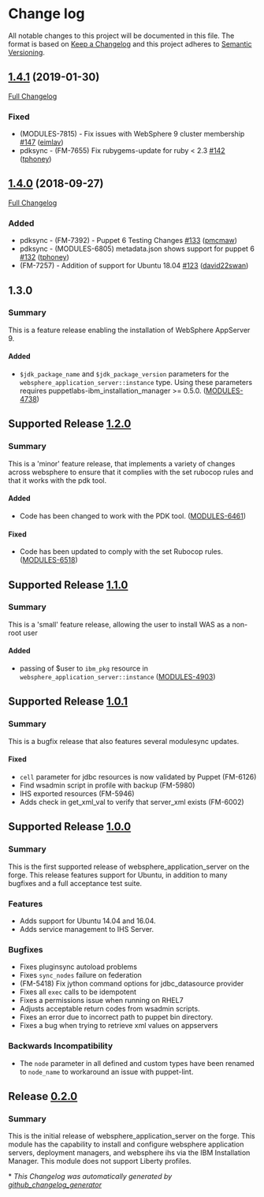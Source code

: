 # Change log

All notable changes to this project will be documented in this file. The format is based on [Keep a Changelog](http://keepachangelog.com/en/1.0.0/) and this project adheres to [Semantic Versioning](http://semver.org).

## [1.4.1](https://github.com/puppetlabs/puppetlabs-websphere_application_server/tree/1.4.1) (2019-01-30)

[Full Changelog](https://github.com/puppetlabs/puppetlabs-websphere_application_server/compare/1.4.0...1.4.1)

### Fixed

- \(MODULES-7815\) - Fix issues with WebSphere 9 cluster membership [\#147](https://github.com/puppetlabs/puppetlabs-websphere_application_server/pull/147) ([eimlav](https://github.com/eimlav))
- pdksync - \(FM-7655\) Fix rubygems-update for ruby \< 2.3 [\#142](https://github.com/puppetlabs/puppetlabs-websphere_application_server/pull/142) ([tphoney](https://github.com/tphoney))

## [1.4.0](https://github.com/puppetlabs/puppetlabs-websphere_application_server/tree/1.4.0) (2018-09-27)

[Full Changelog](https://github.com/puppetlabs/puppetlabs-websphere_application_server/compare/1.3.0...1.4.0)

### Added

- pdksync - \(FM-7392\) - Puppet 6 Testing Changes [\#133](https://github.com/puppetlabs/puppetlabs-websphere_application_server/pull/133) ([pmcmaw](https://github.com/pmcmaw))
- pdksync - \(MODULES-6805\) metadata.json shows support for puppet 6 [\#132](https://github.com/puppetlabs/puppetlabs-websphere_application_server/pull/132) ([tphoney](https://github.com/tphoney))
- \(FM-7257\) - Addition of support for Ubuntu 18.04 [\#123](https://github.com/puppetlabs/puppetlabs-websphere_application_server/pull/123) ([david22swan](https://github.com/david22swan))

## 1.3.0
### Summary
This is a feature release enabling the installation of WebSphere AppServer 9.

#### Added
- `$jdk_package_name` and `$jdk_package_version` parameters for the `websphere_application_server::instance` type. Using these parameters requires puppetlabs-ibm_installation_manager >= 0.5.0. ([MODULES-4738](https://tickets.puppet.com/browse/MODULES-4738))

## Supported Release [1.2.0]
### Summary
This is a 'minor' feature release, that implements a variety of changes across websphere to ensure that it complies with the set rubocop rules and that it works with the pdk tool.

#### Added
- Code has been changed to work with the PDK tool. ([MODULES-6461](https://tickets.puppetlabs.com/browse/MODULES-6461))

#### Fixed
- Code has been updated to comply with the set Rubocop rules. ([MODULES-6518](https://tickets.puppetlabs.com/browse/MODULES-6518))

## Supported Release [1.1.0]
### Summary
This is a 'small' feature release, allowing the user to install WAS as a non-root user

#### Added
- passing of $user to `ibm_pkg` resource in `websphere_application_server::instance` ([MODULES-4903](https://tickets.puppetlabs.com/browse/MODULES-4903))

## Supported Release [1.0.1]
### Summary
This is a bugfix release that also features several modulesync updates.

#### Fixed
- `cell` parameter for jdbc resources is now validated by Puppet (FM-6126)
- Find wsadmin script in profile with backup (FM-5980)
- IHS exported resources (FM-5946)
- Adds check in get_xml_val to verify that server_xml exists (FM-6002)

## Supported Release [1.0.0]
### Summary
This is the first supported release of websphere_application_server on the forge. This release features support for Ubuntu, in addition to many bugfixes and a full acceptance test suite.

### Features
- Adds support for Ubuntu 14.04 and 16.04.
- Adds service management to IHS Server.

### Bugfixes
- Fixes pluginsync autoload problems
- Fixes `sync_nodes` failure on federation
- (FM-5418) Fix jython command options for jdbc_datasource provider
- Fixes all `exec` calls to be idempotent
- Fixes a permissions issue when running on RHEL7
- Adjusts acceptable return codes from wsadmin scripts.
- Fixes an error due to incorrect path to puppet bin directory.
- Fixes a bug when trying to retrieve xml values on appservers

### Backwards Incompatibility
- The `node` parameter in all defined and custom types have been renamed to `node_name` to workaround an issue with puppet-lint.


## Release [0.2.0]
### Summary
This is the initial release of websphere_application_server on the forge. This module has the capability to install and configure websphere application servers, deployment managers, and websphere ihs via the IBM Installation Manager. This module does not support Liberty profiles.


[1.3.0]:https://github.com/puppetlabs/puppetlabs-websphere_application_server/compare/1.2.0...1.3.0
[1.2.0]:https://github.com/puppetlabs/puppetlabs-websphere_application_server/compare/1.1.0...1.2.0
[1.1.0]:https://github.com/puppetlabs/puppetlabs-websphere_application_server/compare/1.0.1...1.1.0
[1.0.1]:https://github.com/puppetlabs/puppetlabs-websphere_application_server/compare/1.0.0...1.0.1
[1.0.0]:https://github.com/puppetlabs/puppetlabs-websphere_application_server/compare/0.2.0...1.0.0
[0.2.0]:https://github.com/puppetlabs/puppetlabs-websphere_application_server/compare/829cca4209d870355980f7cba40c9ce1db2c4573...0.2.0


\* *This Changelog was automatically generated by [github_changelog_generator](https://github.com/skywinder/Github-Changelog-Generator)*
